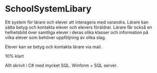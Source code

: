 # SchoolSystemLibary
Ett system för lärare och elever att interagera med varandra.
Lärare kan sätta betyg och kontakta elever och elevers föräldrar.
Lärare får också en helhetsbild över samtliga elever i deras olika klasser
och information på vilka elever som behöver uppföljning av olika slag.

Elever kan se betyg och kontakta lärare via mail.

10% klart

Allt skrivit i C# med mycket SQL.
Winform + SQL server.
